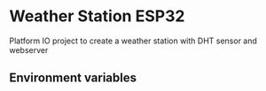 # Weather Station ESP32

Platform IO project to create a weather station with DHT sensor and webserver

## Environment variables

